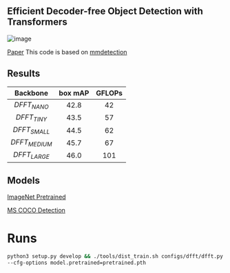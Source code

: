 ## Efficient Decoder-free  Object Detection with Transformers
![image](https://github.com/Anonymous-px/ID2445_DFFT/blob/main/DFFT_wholenet.jpg)

[Paper](https://arxiv.org/abs/2206.06829)
This code is based on [mmdetection](https://github.com/open-mmlab/mmdetection)

## Results 
| Backbone | box mAP | GFLOPs |
| :----: | :----: | :----: |
| $DFFT_{NANO}$ | 42.8 | 42 |
| $DFFT_{TINY}$ | 43.5 | 57 |
| $DFFT_{SMALL}$ | 44.5 | 62 |
| $DFFT_{MEDIUM}$ | 45.7 | 67 | 
| $DFFT_{LARGE}$ | 46.0 | 101 |

## Models
[ImageNet Pretrained](https://drive.google.com/drive/folders/1_uOAf6wvGhsIsPlHfQ635jY3SVgyZ2cu?usp=sharing)

[MS COCO Detection](https://drive.google.com/drive/folders/17ZQ57eu11beaHIR9oN-yI_CkAmOupGQo?usp=sharing)

# Runs
```bash
python3 setup.py develop && ./tools/dist_train.sh configs/dfft/dfft.py [num_gpus] \
--cfg-options model.pretrained=pretrained.pth
```
